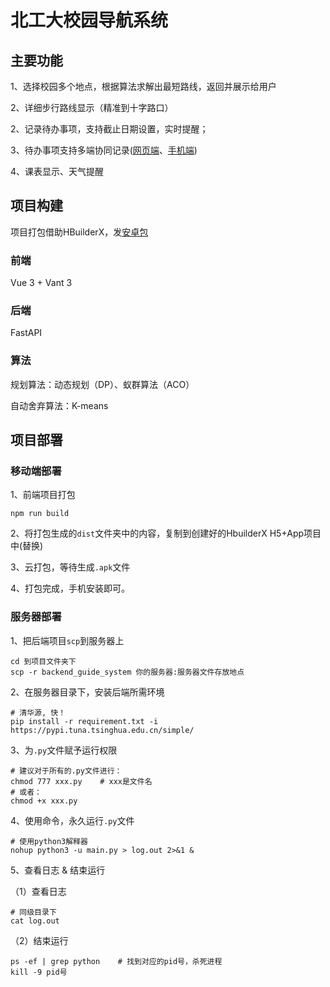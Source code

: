 # 北工大校园导航系统

## 主要功能

1、选择校园多个地点，根据算法求解出最短路线，返回并展示给用户

2、详细步行路线显示（精准到十字路口）

2、记录待办事项，支持截止日期设置，实时提醒；

3、待办事项支持多端协同记录([网页端](http://152.136.154.181:4547/todo/login)、[手机端](https://github.com/Zzzz0zzzZ/bjut-guide-system/releases/tag/v1.0.0))

4、课表显示、天气提醒

## 项目构建

项目打包借助HBuilderX，发[安卓包](https://github.com/Zzzz0zzzZ/bjut-guide-system/releases/tag/v1.0.0)

### 前端

Vue 3 + Vant 3

### 后端

FastAPI

### 算法

规划算法：动态规划（DP）、蚁群算法（ACO）

自动舍弃算法：K-means

## 项目部署

### 移动端部署

1、前端项目打包

```shell
npm run build
```

2、将打包生成的`dist`文件夹中的内容，复制到创建好的HbuilderX H5+App项目中(替换)

3、云打包，等待生成`.apk`文件

4、打包完成，手机安装即可。

### 服务器部署

1、把后端项目`scp`到服务器上

```shell
cd 到项目文件夹下
scp -r backend_guide_system 你的服务器:服务器文件存放地点
```

2、在服务器目录下，安装后端所需环境

```shell
# 清华源, 快！
pip install -r requirement.txt -i https://pypi.tuna.tsinghua.edu.cn/simple/
```

3、为`.py`文件赋予运行权限

```shell
# 建议对于所有的.py文件进行：
chmod 777 xxx.py	# xxx是文件名
# 或者：
chmod +x xxx.py
```

4、使用命令，永久运行`.py`文件

```shell
# 使用python3解释器
nohup python3 -u main.py > log.out 2>&1 &
```

5、查看日志 & 结束运行

（1）查看日志

```shell
# 同级目录下
cat log.out
```

（2）结束运行

```shell
ps -ef | grep python	# 找到对应的pid号，杀死进程
kill -9 pid号
```


